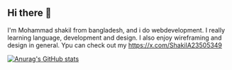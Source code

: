 ## Hi there 👋

I'm Mohammad shakil from bangladesh, and i do webdevelopment. I really learning language, development and design. I also enjoy wireframing and design in general. Ypu can check out my https://x.com/ShakilA23505349

[![Anurag's GitHub stats](https://github-readme-stats.vercel.app/api?username=shakilahmed6652)](https://github.com/anuraghazra/github-readme-stats)
